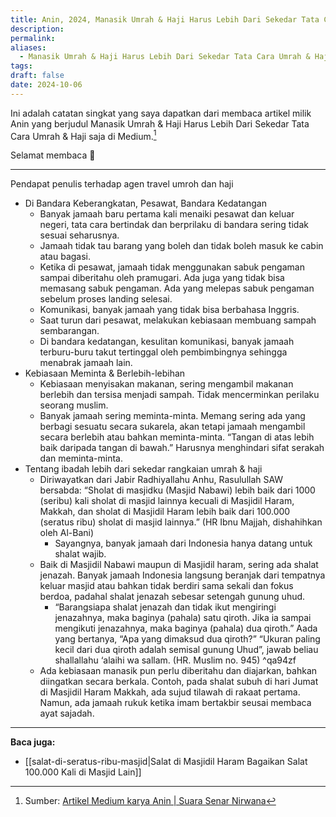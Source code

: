 ```yaml
---
title: Anin, 2024, Manasik Umrah & Haji Harus Lebih Dari Sekedar Tata Cara Umrah & Haji saja
description: 
permalink: 
aliases:
  - Manasik Umrah & Haji Harus Lebih Dari Sekedar Tata Cara Umrah & Haji saja
tags: 
draft: false
date: 2024-10-06
---
```

Ini adalah catatan singkat yang saya dapatkan dari membaca artikel milik Anin yang berjudul Manasik Umrah & Haji Harus Lebih Dari Sekedar Tata Cara Umrah & Haji saja di Medium.[^1]

Selamat membaca 📖 

---

Pendapat penulis terhadap agen travel umroh dan haji
- Di Bandara Keberangkatan, Pesawat, Bandara Kedatangan
	- Banyak jamaah baru pertama kali menaiki pesawat dan keluar negeri, tata cara bertindak dan berprilaku di bandara sering tidak sesuai seharusnya. 
	- Jamaah tidak tau barang yang boleh dan tidak boleh masuk ke cabin atau bagasi.
	- Ketika di pesawat, jamaah tidak menggunakan sabuk pengaman sampai diberitahu oleh pramugari. Ada juga yang tidak bisa memasang sabuk pengaman. Ada yang melepas sabuk pengaman sebelum proses landing selesai.
	- Komunikasi, banyak jamaah yang tidak bisa berbahasa Inggris.
	- Saat turun dari pesawat, melakukan kebiasaan membuang sampah sembarangan.
	- Di bandara kedatangan, kesulitan komunikasi, banyak jamaah terburu-buru takut tertinggal oleh pembimbingnya sehingga menabrak jamaah lain. 
- Kebiasaan Meminta & Berlebih-lebihan
	- Kebiasaan menyisakan makanan, sering mengambil makanan berlebih dan tersisa menjadi sampah. Tidak mencerminkan perilaku seorang muslim.
	- Banyak jamaah sering meminta-minta. Memang sering ada yang berbagi sesuatu secara sukarela, akan tetapi jamaah mengambil secara berlebih atau bahkan meminta-minta. “Tangan di atas lebih baik daripada tangan di bawah.” Harusnya menghindari sifat serakah dan meminta-minta.
- Tentang ibadah lebih dari sekedar rangkaian umrah & haji
	- Diriwayatkan dari Jabir Radhiyallahu Anhu, Rasulullah SAW bersabda: “Sholat di masjidku (Masjid Nabawi) lebih baik dari 1000 (seribu) kali sholat di masjid lainnya kecuali di Masjidil Haram, Makkah, dan sholat di Masjidil Haram lebih baik dari 100.000 (seratus ribu) sholat di masjid lainnya.” (HR Ibnu Majjah, dishahihkan oleh Al-Bani)
		- Sayangnya, banyak jamaah dari Indonesia hanya datang untuk shalat wajib.
	- Baik di Masjidil Nabawi maupun di Masjidil haram, sering ada shalat jenazah. Banyak jamaah Indonesia langsung beranjak dari tempatnya keluar masjid atau bahkan tidak berdiri sama sekali dan fokus berdoa, padahal shalat jenazah sebesar setengah gunung uhud.
		- “Barangsiapa shalat jenazah dan tidak ikut mengiringi jenazahnya, maka baginya (pahala) satu qiroth. Jika ia sampai mengikuti jenazahnya, maka baginya (pahala) dua qiroth.” Aada yang bertanya, “Apa yang dimaksud dua qiroth?” “Ukuran paling kecil dari dua qiroth adalah semisal gunung Uhud”, jawab beliau shallallahu ‘alaihi wa sallam. (HR. Muslim no. 945) ^qa94zf
	- Ada kebiasaan manasik pun perlu diberitahu dan diajarkan, bahkan diingatkan secara berkala. Contoh, pada shalat subuh di hari Jumat di Masjidil Haram Makkah, ada sujud tilawah di rakaat pertama. Namun, ada jamaah rukuk ketika imam bertakbir seusai membaca ayat sajadah.


---
**Baca juga:**
- [[salat-di-seratus-ribu-masjid|Salat di Masjidil Haram Bagaikan Salat 100.000 Kali di Masjid Lain]]

[^1]: Sumber:  [Artikel Medium karya Anin | Suara Senar Nirwana](https://suaranirwana.medium.com/manasik-umrah-haji-harus-lebih-dari-sekedar-tata-cara-umrah-6073a8324131)